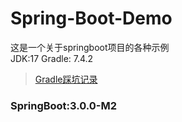 # Spring-Boot-Demo

这是一个关于springboot项目的各种示例<br>
JDK:17
Gradle: 7.4.2
> [Gradle踩坑记录](./gradle.md)<br>

### SpringBoot:3.0.0-M2
